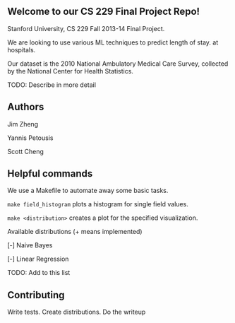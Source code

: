 Welcome to our CS 229 Final Project Repo! 
---

Stanford University, CS 229 Fall 2013-14 Final Project. 

We are looking to use various ML techniques to predict length of stay. 
at hospitals. 

Our dataset is the 2010 National Ambulatory
Medical Care Survey, collected by the National Center for Health
Statistics. 

TODO: Describe in more detail

Authors
---

Jim Zheng

Yannis Petousis

Scott Cheng

Helpful commands
---

We use a Makefile to automate away some basic tasks.

`make field_histogram` plots a histogram for single field values. 

`make <distribution>` creates a plot for the specified visualization.

Available distributions (+ means implemented)

[-] Naive Bayes

[-] Linear Regression

TODO: Add to this list

Contributing
---

Write tests. Create distributions. Do the writeup
